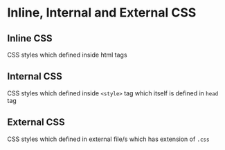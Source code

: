 # Inline, Internal and External CSS

## Inline CSS

CSS styles which defined inside html tags

## Internal CSS

CSS styles which defined inside `<style>` tag which itself is defined in `head` tag

## External CSS

CSS styles which defined in external file/s which has extension of `.css`
